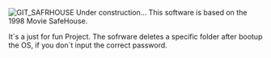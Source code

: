 ![GIT_SAFRHOUSE](https://github.com/knight-research/SAFEHOUSE/assets/67843900/21ecd950-63f8-4138-8c3f-15f39dda18f4)
Under construction...
This software is based on the 1998 Movie SafeHouse.

It´s a just for fun Project.
The sofrware deletes a specific folder after bootup the OS, if you don´t input the correct password.

